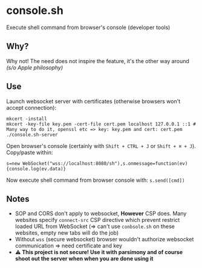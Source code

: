 # console.sh

Execute shell command from browser's console (developer tools)

## Why?

Why not! The need does not inspire the feature, it's the other way around *(s/o Apple philosophy)*

## Use

Launch websocket server with certificates (otherwise browsers won't accept connection):
```shell
mkcert -install
mkcert -key-file key.pem -cert-file cert.pem localhost 127.0.0.1 ::1 # Many way to do it, openssl etc => key: key.pem and cert: cert.pem
./console.sh-server
```

Open browser's console (certainly with `Shift + CTRL + J` or `Shift + ⌘ + J`). Copy/paste within:
```
s=new WebSocket("wss://localhost:8080/sh"),s.onmessage=function(ev){console.log(ev.data)}
```

Now execute shell command from browser console with: `s.send([cmd])`

## Notes
* SOP and CORS don't apply to websocket, **However** CSP does. Many websites specify `connect-src` CSP directive which prevent restrict loaded URL from WebSocket (⇒ can't use `conbsole.sh` on these websites, empty new tabs will do the job)
* Without `wss` (secure websocket) browser wouldn't authorize websocket communication ⇒ need certificate and key
* **⚠️ This project is not secure! Use it with parsimony and of course shoot out the server when when you are done using it**
